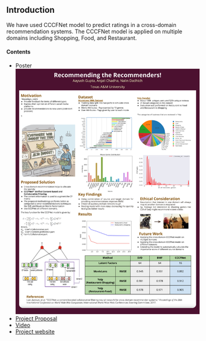 ## Introduction
We have used CCCFNet model to predict ratings in a cross-domain recommendation systems. The CCCFNet model is applied on multiple domains including Shopping, Food, and Restaurant.

#### Contents
* Poster
![Poster](https://github.com/anjali-chadha/recommending-the-recommenders/raw/master/IR_%20Poster.png)
* [Project Proposal](https://github.com/anjali-chadha/recommending-the-recommenders/blob/master/docs/Recommending_The_Recommenders_Proposal.pdf)
* [Video](https://www.youtube.com/watch?v=-vPDSKx2FJY&feature=youtu.be)
* [Project website](https://anjali-chadha.github.io/rectherec/2018/04/23/project.html)
